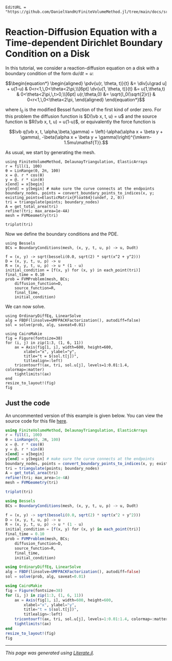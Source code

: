 ```@meta
EditURL = "https://github.com/DanielVandH/FiniteVolumeMethod.jl/tree/main/docs/src/literate_tutorials/reaction_diffusion_equation_with_a_time_dependent_dirichlet_boundary_condition_on_a_disk.jl"
```

# Reaction-Diffusion Equation with a Time-dependent Dirichlet Boundary Condition on a Disk
In this tutorial, we consider a reaction-diffusion equation
on a disk with a boundary condition of the form $\mathrm du/\mathrm dt = u$:
```math
\begin{equation*}
\begin{aligned}
\pdv{u(r, \theta, t)}{t} &= \div[u\grad u] + u(1-u) & 0<r<1,\,0<\theta<2\pi,\\[6pt]
\dv{u(1, \theta, t)}{t} &= u(1,\theta,t) & 0<\theta<2\pi,\,t>0,\\[6pt]
u(r,\theta,0) &= \sqrt{I_0(\sqrt{2}r)} & 0<r<1,\,0<\theta<2\pi,
\end{aligned}
\end{equation*}
```
where $I_0$ is the modified Bessel function of the first kind of order zero.
For this problem the diffusion function is $D(\vb x, t, u) = u$ and the source function
is $R(\vb x, t, u) = u(1-u)$, or equivalently the force function is
```math
\vb q(\vb x, t, \alpha,\beta,\gamma) = \left(-\alpha(\alpha x + \beta y + \gamma), -\beta(\alpha x + \beta y + \gamma)\right)^{\mkern-1.5mu\mathsf{T}}.
```
As usual, we start by generating the mesh.

````@example reaction_diffusion_equation_with_a_time_dependent_dirichlet_boundary_condition_on_a_disk
using FiniteVolumeMethod, DelaunayTriangulation, ElasticArrays
r = fill(1, 100)
θ = LinRange(0, 2π, 100)
x = @. r * cos(θ)
y = @. r * sin(θ)
x[end] = x[begin]
y[end] = y[begin] # make sure the curve connects at the endpoints
boundary_nodes, points = convert_boundary_points_to_indices(x, y; existing_points=ElasticMatrix{Float64}(undef, 2, 0))
tri = triangulate(points; boundary_nodes)
A = get_total_area(tri)
refine!(tri; max_area=1e-4A)
mesh = FVMGeometry(tri)
````

````@example reaction_diffusion_equation_with_a_time_dependent_dirichlet_boundary_condition_on_a_disk
triplot(tri)
````

Now we define the boundary conditions and the PDE.

````@example reaction_diffusion_equation_with_a_time_dependent_dirichlet_boundary_condition_on_a_disk
using Bessels
BCs = BoundaryConditions(mesh, (x, y, t, u, p) -> u, Dudt)
````

````@example reaction_diffusion_equation_with_a_time_dependent_dirichlet_boundary_condition_on_a_disk
f = (x, y) -> sqrt(besseli(0.0, sqrt(2) * sqrt(x^2 + y^2)))
D = (x, y, t, u, p) -> u
R = (x, y, t, u, p) -> u * (1 - u)
initial_condition = [f(x, y) for (x, y) in each_point(tri)]
final_time = 0.10
prob = FVMProblem(mesh, BCs;
    diffusion_function=D,
    source_function=R,
    final_time,
    initial_condition)
````

We can now solve.

````@example reaction_diffusion_equation_with_a_time_dependent_dirichlet_boundary_condition_on_a_disk
using OrdinaryDiffEq, LinearSolve
alg = FBDF(linsolve=UMFPACKFactorization(), autodiff=false)
sol = solve(prob, alg, saveat=0.01)
````

````@example reaction_diffusion_equation_with_a_time_dependent_dirichlet_boundary_condition_on_a_disk
using CairoMakie
fig = Figure(fontsize=38)
for (i, j) in zip(1:3, (1, 6, 11))
    ax = Axis(fig[1, i], width=600, height=600,
        xlabel="x", ylabel="y",
        title="t = $(sol.t[j])",
        titlealign=:left)
    tricontourf!(ax, tri, sol.u[j], levels=1:0.01:1.4, colormap=:matter)
    tightlimits!(ax)
end
resize_to_layout!(fig)
fig
````

## Just the code
An uncommented version of this example is given below.
You can view the source code for this file [here](https://github.com/DanielVandH/FiniteVolumeMethod.jl/tree/new-docs/docs/src/literate_tutorials/reaction_diffusion_equation_with_a_time_dependent_dirichlet_boundary_condition_on_a_disk.jl).

```julia
using FiniteVolumeMethod, DelaunayTriangulation, ElasticArrays
r = fill(1, 100)
θ = LinRange(0, 2π, 100)
x = @. r * cos(θ)
y = @. r * sin(θ)
x[end] = x[begin]
y[end] = y[begin] # make sure the curve connects at the endpoints
boundary_nodes, points = convert_boundary_points_to_indices(x, y; existing_points=ElasticMatrix{Float64}(undef, 2, 0))
tri = triangulate(points; boundary_nodes)
A = get_total_area(tri)
refine!(tri; max_area=1e-4A)
mesh = FVMGeometry(tri)

triplot(tri)

using Bessels
BCs = BoundaryConditions(mesh, (x, y, t, u, p) -> u, Dudt)

f = (x, y) -> sqrt(besseli(0.0, sqrt(2) * sqrt(x^2 + y^2)))
D = (x, y, t, u, p) -> u
R = (x, y, t, u, p) -> u * (1 - u)
initial_condition = [f(x, y) for (x, y) in each_point(tri)]
final_time = 0.10
prob = FVMProblem(mesh, BCs;
    diffusion_function=D,
    source_function=R,
    final_time,
    initial_condition)

using OrdinaryDiffEq, LinearSolve
alg = FBDF(linsolve=UMFPACKFactorization(), autodiff=false)
sol = solve(prob, alg, saveat=0.01)

using CairoMakie
fig = Figure(fontsize=38)
for (i, j) in zip(1:3, (1, 6, 11))
    ax = Axis(fig[1, i], width=600, height=600,
        xlabel="x", ylabel="y",
        title="t = $(sol.t[j])",
        titlealign=:left)
    tricontourf!(ax, tri, sol.u[j], levels=1:0.01:1.4, colormap=:matter)
    tightlimits!(ax)
end
resize_to_layout!(fig)
fig
```

---

*This page was generated using [Literate.jl](https://github.com/fredrikekre/Literate.jl).*

